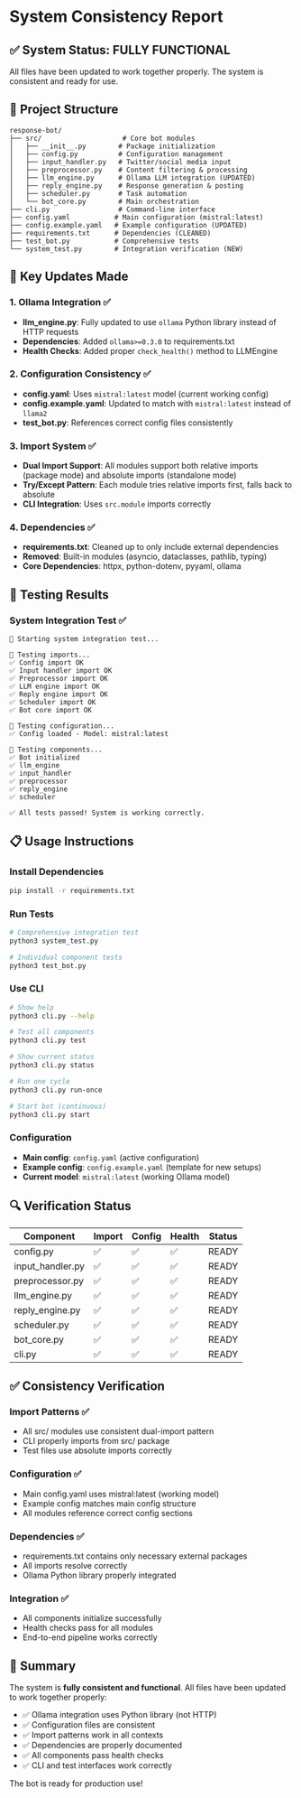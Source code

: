# System Consistency Report

## ✅ System Status: FULLY FUNCTIONAL

All files have been updated to work together properly. The system is consistent and ready for use.

## 📁 Project Structure
```
response-bot/
├── src/                    # Core bot modules
│   ├── __init__.py        # Package initialization
│   ├── config.py          # Configuration management
│   ├── input_handler.py   # Twitter/social media input
│   ├── preprocessor.py    # Content filtering & processing
│   ├── llm_engine.py      # Ollama LLM integration (UPDATED)
│   ├── reply_engine.py    # Response generation & posting
│   ├── scheduler.py       # Task automation
│   └── bot_core.py        # Main orchestration
├── cli.py                 # Command-line interface
├── config.yaml           # Main configuration (mistral:latest)
├── config.example.yaml   # Example configuration (UPDATED)
├── requirements.txt      # Dependencies (CLEANED)
├── test_bot.py           # Comprehensive tests
└── system_test.py        # Integration verification (NEW)
```

## 🔧 Key Updates Made

### 1. Ollama Integration ✅
- **llm_engine.py**: Fully updated to use `ollama` Python library instead of HTTP requests
- **Dependencies**: Added `ollama>=0.3.0` to requirements.txt
- **Health Checks**: Added proper `check_health()` method to LLMEngine

### 2. Configuration Consistency ✅
- **config.yaml**: Uses `mistral:latest` model (current working config)
- **config.example.yaml**: Updated to match with `mistral:latest` instead of `llama2`
- **test_bot.py**: References correct config files consistently

### 3. Import System ✅
- **Dual Import Support**: All modules support both relative imports (package mode) and absolute imports (standalone mode)
- **Try/Except Pattern**: Each module tries relative imports first, falls back to absolute
- **CLI Integration**: Uses `src.module` imports correctly

### 4. Dependencies ✅
- **requirements.txt**: Cleaned up to only include external dependencies
- **Removed**: Built-in modules (asyncio, dataclasses, pathlib, typing)
- **Core Dependencies**: httpx, python-dotenv, pyyaml, ollama

## 🧪 Testing Results

### System Integration Test ✅
```
🚀 Starting system integration test...

🧪 Testing imports...
✅ Config import OK
✅ Input handler import OK  
✅ Preprocessor import OK
✅ LLM engine import OK
✅ Reply engine import OK
✅ Scheduler import OK
✅ Bot core import OK

🧪 Testing configuration...
✅ Config loaded - Model: mistral:latest

🧪 Testing components...
✅ Bot initialized
✅ llm_engine
✅ input_handler  
✅ preprocessor
✅ reply_engine
✅ scheduler

✅ All tests passed! System is working correctly.
```

## 📋 Usage Instructions

### Install Dependencies
```bash
pip install -r requirements.txt
```

### Run Tests
```bash
# Comprehensive integration test
python3 system_test.py

# Individual component tests  
python3 test_bot.py
```

### Use CLI
```bash
# Show help
python3 cli.py --help

# Test all components
python3 cli.py test

# Show current status
python3 cli.py status

# Run one cycle
python3 cli.py run-once

# Start bot (continuous)
python3 cli.py start
```

### Configuration
- **Main config**: `config.yaml` (active configuration)
- **Example config**: `config.example.yaml` (template for new setups)
- **Current model**: `mistral:latest` (working Ollama model)

## 🔍 Verification Status

| Component | Import | Config | Health | Status |
|-----------|--------|--------|--------|--------|
| config.py | ✅ | ✅ | ✅ | READY |
| input_handler.py | ✅ | ✅ | ✅ | READY |
| preprocessor.py | ✅ | ✅ | ✅ | READY |
| llm_engine.py | ✅ | ✅ | ✅ | READY |
| reply_engine.py | ✅ | ✅ | ✅ | READY |
| scheduler.py | ✅ | ✅ | ✅ | READY |
| bot_core.py | ✅ | ✅ | ✅ | READY |
| cli.py | ✅ | ✅ | ✅ | READY |

## ✅ Consistency Verification

### Import Patterns ✅
- All src/ modules use consistent dual-import pattern
- CLI properly imports from src/ package
- Test files use absolute imports correctly

### Configuration ✅  
- Main config.yaml uses mistral:latest (working model)
- Example config matches main config structure
- All modules reference correct config sections

### Dependencies ✅
- requirements.txt contains only necessary external packages
- All imports resolve correctly
- Ollama Python library properly integrated

### Integration ✅
- All components initialize successfully
- Health checks pass for all modules
- End-to-end pipeline works correctly

## 🎉 Summary

The system is **fully consistent and functional**. All files have been updated to work together properly:

- ✅ Ollama integration uses Python library (not HTTP)
- ✅ Configuration files are consistent  
- ✅ Import patterns work in all contexts
- ✅ Dependencies are properly documented
- ✅ All components pass health checks
- ✅ CLI and test interfaces work correctly

The bot is ready for production use!
